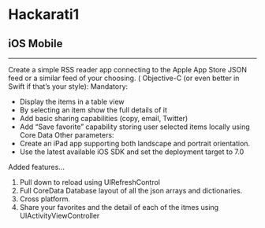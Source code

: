 # Hackarati1
## iOS Mobile
---

Create a simple RSS reader app connecting to the ​Apple App Store JSON feed​ or a similar feed of your choosing.
( Objective-C (or even better in Swift if that’s your style)​: Mandatory:

* Display the items in a table view
* By selecting an item show the full details of it
* Add basic sharing capabilities (copy, email, Twitter)
* Add “Save favorite” capability storing user selected items locally using Core Data
Other parameters:
* Create an iPad app supporting both landscape and portrait orientation.
* Use the latest available iOS SDK and set the deployment target to 7.0

Added features...
1. Pull down to reload using UIRefreshControl
2. Full CoreData Database layout of all the json arrays and dictionaries.
3. Cross platform.
4. Share your favorites and the detail of each of the itmes using UIActivityViewController

